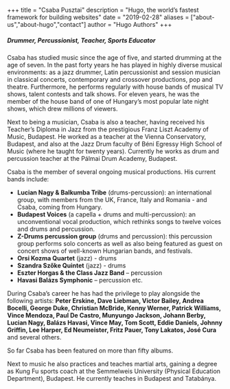 +++
title = "Csaba Pusztai"
description = "Hugo, the world’s fastest framework for building websites"
date = "2019-02-28"
aliases = ["about-us","about-hugo","contact"]
author = "Hugo Authors"
+++


##### Drummer, Percussionist, Teacher, Sports Educator

Csaba has studied music since the age of five, and started drumming at the age of seven. In the past forty years he has played in highly diverse musical environments: as a jazz drummer, Latin percussionist and session musician in classical concerts, contemporary and crossover productions, pop and theatre. Furthermore, he performs regularly with house bands of musical TV shows, talent contests and talk shows. For eleven years, he was the member of the house band of one of Hungary’s most popular late night shows, which drew millions of viewers.

Next to being a musician, Csaba is also a teacher, having received his Teacher’s Diploma in Jazz from the prestigious Franz Liszt Academy of Music, Budapest. He worked as a teacher at the Vienna Conservatory, Budapest, and also at the Jazz Drum faculty of Béni Egressy High School of Music (where he taught for twenty years). Currently he works as drum and percussion teacher at the Pálmai Drum Academy, Budapest. 

Csaba is the member of several ongoing musical productions. His current bands include: 
- **Lucian Nagy & Balkumba Tribe** (drums-percussion): an international group, with members from the UK, France, Italy and Romania - and Csaba, coming from Hungary.
- **Budapest Voices** (a capella + drums and multi-percussion): an unconventional vocal production, which rethinks songs to twelve voices and drums and percussion.
- **Z-Drums percussion group** (drums and percussion): this percussion group performs solo concerts as well as also being featured as guest on concert shows of well-known Hungarian bands, and festivals.
- **Orsi Kozma Quartet** (jazz) - drums
- **Szandra Szőke Quintet** (jazz) - drums
- **Eszter Horgas & the Class Jazz Band** – percussion
- **Havasi Balázs Symphonic** – percussion etc.

During Csaba’s career he has had the privilege to play alongside the following artists: **Peter Erskine, Dave Liebman, Victor Bailey, Andrea Bocelli, George Duke, Christian McBride, Kenny Werner, Patrick Williams, Vince Mendoza, Paul De Castro, Munyungo Jackson, Johann Berby, Lucian Nagy, Balázs Havasi, Vince May, Tom Scott, Eddie Daniels, Johnny Griffin, Lee Harper, Ed Neumeister, Fritz Pauer, Tony Lakatos, José Cura** and several others.

So far Csaba has been featured on more than fifty albums.

Next to music he also practices and teaches martial arts, gaining a degree as Kung Fu sports coach at the Semmelweis University (Physical Education Department), Budapest. He currently teaches in Budapest and Tatabánya.



